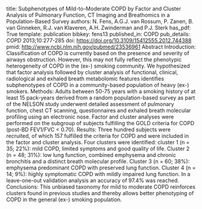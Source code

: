 title: Subphenotypes of Mild-to-Moderate COPD by Factor and Cluster Analysis of Pulmonary Function, CT Imaging and Breathomics in a Population-Based Survey
authors: N. Fens, A.G.J. van Rossum, P. Zanen, B. van Ginneken, R.J. van Klaveren, A.H. Zwinderman and P.J. Sterk
has_pdf: True
template: publication
bibkey: fens13
published_in: COPD
pub_details: <i>COPD</i> 2013;10:277-285
doi: https://doi.org/10.3109/15412555.2012.744388
pmid: http://www.ncbi.nlm.nih.gov/pubmed/23536961
Abstract Introduction: Classification of COPD is currently based on the presence and severity of airways obstruction. However, this may not fully reflect the phenotypic heterogeneity of COPD in the (ex-) smoking community. We hypothesized that factor analysis followed by cluster analysis of functional, clinical, radiological and exhaled breath metabolomic features identifies subphenotypes of COPD in a community-based population of heavy (ex-) smokers. Methods: Adults between 50-75 years with a smoking history of at least 15 pack-years derived from a random population-based survey as part of the NELSON study underwent detailed assessment of pulmonary function, chest CT scanning, questionnaires and exhaled breath molecular profiling using an electronic nose. Factor and cluster analyses were performed on the subgroup of subjects fulfilling the GOLD criteria for COPD (post-BD FEV1/FVC < 0.70). Results: Three hundred subjects were recruited, of which 157 fulfilled the criteria for COPD and were included in the factor and cluster analysis. Four clusters were identified: cluster 1 (n = 35; 22\%): mild COPD, limited symptoms and good quality of life. Cluster 2 (n = 48; 31\%): low lung function, combined emphysema and chronic bronchitis and a distinct breath molecular profile. Cluster 3 (n = 60; 38\%): emphysema predominant COPD with preserved lung function. Cluster 4 (n = 14; 9\%): highly symptomatic COPD with mildly impaired lung function. In a leave-one-out validation analysis an accuracy of 97.4\% was reached. Conclusions: This unbiased taxonomy for mild to moderate COPD reinforces clusters found in previous studies and thereby allows better phenotyping of COPD in the general (ex-) smoking population.

